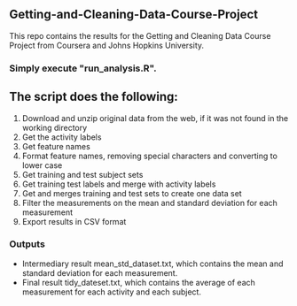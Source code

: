 ## Getting-and-Cleaning-Data-Course-Project
This repo contains the results for the Getting and Cleaning Data Course Project from Coursera and Johns Hopkins University.

### Simply execute "run_analysis.R". 
The script does the following:
---
1. Download and unzip original data from the web, if it was not found in the working directory
2. Get the activity labels
3. Get feature names 
4. Format feature names, removing special characters and converting to lower case
5. Get training and test subject sets
6. Get training test labels and merge with activity labels 
7. Get and merges training and test sets to create one data set
8. Filter the measurements on the mean and standard deviation for each measurement
9. Export results in CSV format
### Outputs
* Intermediary result mean_std_dataset.txt, which contains the mean and standard deviation for each measurement.
* Final result tidy_dateset.txt, which contains the average of each measurement for each activity and each subject.
